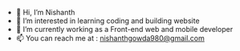 - 👋 Hi, I’m Nishanth
- 👀 I’m interested in learning coding and building website 
- 🌱 I’m currently working as a Front-end web and mobile developer
- 📫 You can reach me at : nishanthgowda980@gmail.com

